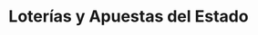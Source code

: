 ---
title: "Loterías y Apuestas del Estado"
url: /mieres-del-camin/loterias-y-apuestas-del-estado/
shop: lotería
---